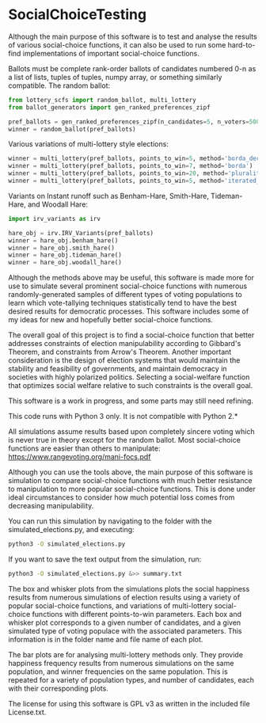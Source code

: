 # SocialChoiceTesting

  Although the main purpose of this software is to test and analyse the results of various social-choice functions, it can also be used to run some hard-to-find implementations of important social-choice functions.

Ballots must be complete rank-order ballots of candidates numbered 0-n as a list of lists, tuples of tuples, numpy array, or something similarly compatible.
  The random ballot:
  ```python
  from lottery_scfs import random_ballot, multi_lottery
  from ballot_generators import gen_ranked_preferences_zipf

  pref_ballots = gen_ranked_preferences_zipf(n_candidates=5, n_voters=5000, zipf_param=1.5)
  winner = random_ballot(pref_ballots)
  ```
  Various variations of multi-lottery style elections:

  ```python
  winner = multi_lottery(pref_ballots, points_to_win=5, method='borda_decay')
  winner = multi_lottery(pref_ballots, points_to_win=7, method='borda')
  winner = multi_lottery(pref_ballots, points_to_win=20, method='plurality')
  winner = multi_lottery(pref_ballots, points_to_win=5, method='iterated_borda')
  ```

  Variants on Instant runoff such as Benham-Hare, Smith-Hare, Tideman-Hare, and Woodall Hare:

  ```python
  import irv_variants as irv

  hare_obj = irv.IRV_Variants(pref_ballots)
  winner = hare_obj.benham_hare()
  winner = hare_obj.smith_hare()
  winner = hare_obj.tideman_hare()
  winner = hare_obj.woodall_hare()
  ```

  Although the methods above may be useful, this software is made more for use to simulate several prominent social-choice functions with numerous randomly-generated samples of different types of voting populations to learn which vote-tallying techniques statistically tend to have the best desired results for democratic processes. This software includes some of my ideas for new and hopefully better social-choice functions.

  The overall goal of this project is to find a social-choice function that better addresses constraints of election manipulability according to Gibbard's Theorem, and constraints from Arrow's Theorem. Another important consideration is the design of election systems that would maintain the stability and feasibility of governments, and maintain democracy in societies with highly polarized politics. Selecting a social-welfare function that optimizes social welfare relative to such constraints is the overall goal.

  This software is a work in progress, and some parts may still need refining.

  This code runs with Python 3 only.  It is not compatible with Python 2.\*

  All simulations assume results based upon completely sincere voting which is never true in theory except for the random ballot. Most social-choice functions are easier than others to manipulate: https://www.rangevoting.org/mani-focs.pdf

  Although you can use the tools above, the main purpose of this software is simulation to compare social-choice functions with much better resistance to manipulation to more popular social-choice functions. This is done under ideal circumstances to consider how much potential loss comes from decreasing manipulability.

  You can run this simulation by navigating to the folder with the simulated_elections.py, and executing:

  ```bash
  python3 -O simulated_elections.py
  ```

  If you want to save the text output from the simulation, run:

  ```bash
  python3 -O simulated_elections.py &>> summary.txt
  ```

  The box and whisker plots from the simulations plots the social happiness results from numerous simulations of election results using a variety of popular social-choice functions, and variations of multi-lottery social-choice functions with different points-to-win parameters. Each box and whisker plot corresponds to a given number of candidates, and a given simulated type of voting populace with the associated parameters. This information is in the folder name and file name of each plot.

  The bar plots are for analysing multi-lottery methods only. They provide happiness frequency results from numerous simulations on the same population, and winner frequencies on the same population. This is repeated for a variety of population types, and number of candidates, each with their corresponding plots.

The license for using this software is GPL v3 as written in the included file License.txt.

